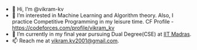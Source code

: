 - 👋 Hi, I’m @vikram-kv
- 👀 I’m interested in Machine Learning and Algorithm theory. Also, I practice Competitive Programming in my leisure time. CF Profile - https://codeforces.com/profile/vikram_kv
- 🌱 I’m currently in my final year pursuing Dual Degree(CSE) at [IIT Madras](https://www.iitm.ac.in/).
- 📫 Reach me at [vikram.kv2001@gmail.com](mailto:vikram.kv2001@gmail.com).

<!---
vikram-kv/vikram-kv is a ✨ special ✨ repository because its `README.md` (this file) appears on your GitHub profile.
You can click the Preview link to take a look at your changes.
--->
